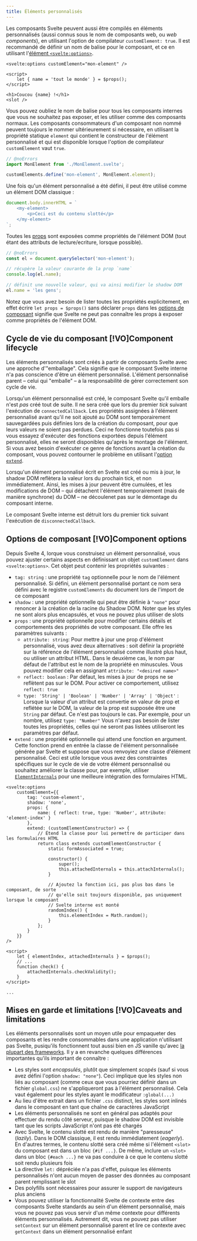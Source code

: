 ```yaml
---
title: Éléments personnalisés
---
```


<!-- - [basically what we have today](https://svelte.dev/docs/custom-elements-api) -->

Les composants Svelte peuvent aussi être compilés en éléments personnalisés (aussi connus sous le
nom de composants web, ou _web components_), en utilisant l'option de compilateur `customElement:
true`. Il est recommandé de définir un nom de balise pour le composant, et ce en utilisant
l'[élément `<svelte:options>`](svelte-options).

```svelte
<svelte:options customElement="mon-element" />

<script>
	let { name = 'tout le monde' } = $props();
</script>

<h1>Coucou {name} !</h1>
<slot />
```

Vous pouvez oubliez le nom de balise pour tous les composants internes que vous ne souhaitez pas
exposer, et les utiliser comme des composants normaux. Les composants consommateurs d'un composant
non nommé peuvent toujours le nommer ultérieurement si nécessaire, en utilisant la propriété
statique `element` qui contient le constructeur de l'élément personnalisé et qui est disponible
lorsque l'option de compilateur `customElement` vaut `true`.

```js
// @noErrors
import MonElement from './MonElement.svelte';

customElements.define('mon-element', MonElement.element);
```

Une fois qu'un élément personnalisé a été défini, il peut être utilisé comme un élément DOM
classique :

```js
document.body.innerHTML = `
	<my-element>
		<p>Ceci est du contenu slotté</p>
	</my-element>
`;
```

Toutes les [props](basic-markup#Component-props) sont exposées comme propriétés de l'élément DOM
(tout étant des attributs de lecture/ecriture, lorsque possible).

```js
// @noErrors
const el = document.querySelector('mon-element');

// récupère la valeur courante de la prop `name`
console.log(el.name);

// définit une nouvelle valeur, qui va ainsi modifier le shadow DOM
el.name = 'les gens';
```

Notez que vous avez besoin de lister toutes les propriétés explicitement, en effet écrire `let props
= $props()` sans déclarer `props` dans les [options de composant](#Component-options) signifie que
Svelte ne peut pas connaître les props à exposer comme propriétés de l'élément DOM.

## Cycle de vie du composant [!VO]Component lifecycle

Les éléments personnalisés sont créés à partir de composants Svelte avec une approche d'"emballage".
Cela signifie que le composant Svelte interne n'a pas conscience d'être un élément personnalisé.
L'élément personnalisé parent – celui qui "emballe" – a la responsabilité de gérer correctement son
cycle de vie.

Lorsqu'un élément personnalisé est créé, le composant Svelte qu'il emballe n'est _pas_ créé tout de
suite. Il ne sera créé que lors du premier _tick_ suivant l'exécution de `connectedCallback`. Les
propriétés assignées à l'élément personnalisé avant qu'il ne soit ajouté au DOM sont temporairement
sauvegardées puis définies lors de la création du composant, pour que leurs valeurs ne soient pas
perdues. Ceci ne fonctionne toutefois pas si vous essayez d'exécuter des fonctions exportées depuis
l'élément personnalisé, elles ne seront disponibles qu'après le montage de l'élément. Si vous avez
besoin d'exécuter ce genre de fonctions avant la création du composant, vous pouvez contourner le
problème en utilisant l'[option `extend`](#Component-options).

Lorsqu'un élément personnalisé écrit en Svelte est créé ou mis à jour, le shadow DOM reflètera la
valeur lors du prochain tick, et non immédiatement. Ainsi, les mises à jour peuvent être cumulées,
et les modifications de DOM – qui détachent l'élément temporairement (mais de manière synchrone) du
DOM – ne découlenet pas sur le démontage du composant interne.

Le composant Svelte interne est détruit lors du premier tick suivant l'exécution de
`disconnectedCallback`.

## Options de composant [!VO]Component options

Depuis Svelte 4, lorque vous construisez un élément personnalisé, vous pouvez ajuster certains
aspects en définissant un objet `customElement` dans `<svelte:options>`. Cet objet peut contenir les
propriétés suivantes :

- `tag: string` : une propriété `tag` optionnelle pour le nom de l'élément personnalisé. Si défini,
	un élément personnalisé portant ce nom sera défini avec le registre `customElements` du document
lors de l'import de ce composant
- `shadow` : une propriété optionnelle qui peut être définie à `"none"` pour renoncer à la création
	de la racine du Shadow DOM. Noter que les styles ne sont alors plus encapsulés, et vous ne pouvez
	plus utiliser de slots
- `props` : une propriété optionnelle pour modifier certains détails et comportements des propriétés
	de votre composant. Elle offre les paramètres suivants :
	- `attribute: string`: Pour mettre à jour une prop d'élément personnalisé, vous avez deux
	alternatives : soit définir la propriété sur la référence de l'élément personnalisé comme illustré
	plus haut, ou utiliser un attribut HTML. Dans le deuxième cas, le nom par défaut de l'attribut est
	le nom de la propriété en minuscules. Vous pouvez modifier cela en assignant `attribute: "<desired
	name>"`
	- `reflect: boolean` : Par défaut, les mises à jour de props ne se reflètent pas sur le DOM. Pour
		activer ce comportement, utilisez `reflect: true`
	- `type: 'String' | 'Boolean' | 'Number' | 'Array' | 'Object'` : Lorsque la valeur d'un attribut
	est convertie en valeur de prop et reflétée sur le DOM, la valeur de la prop est supposée être une
	`String` par défaut. Ce n'est pas toujours le cas. Par exemple, pour un nombre, utilisez `type:
	"Number"`
		Vous n'avez pas besoin de lister toutes les propriétés, celles qui ne seront pas listées
	utiliseront les paramètres par défaut.
- `extend` : une propriété optionnelle qui attend une fonction en argument. Cette fonction prend en
	entrée la classe de l'élément personnalisée générée par Svelte et suppose que vous renvoyiez une
classe d'élément personnalisé. Ceci est utile lorsque vous avez des constraintes spécifiques sur le
cycle de vie de votre élément personnalisé ou souhaitez améliorer la classe pour, par exemple,
utiliser
[`ElementInternals`](https://developer.mozilla.org/en-US/docs/Web/API/ElementInternals#examples)
pour une meilleure intégration des formulaires HTML.

```svelte
<svelte:options
	customElement={{
		tag: 'custom-element',
		shadow: 'none',
		props: {
			name: { reflect: true, type: 'Number', attribute: 'element-index' }
		},
		extend: (customElementConstructor) => {
			// Étend la classe pour lui permettre de participer dans les formulaires HTML
			return class extends customElementConstructor {
				static formAssociated = true;

				constructor() {
					super();
					this.attachedInternals = this.attachInternals();
				}

				// Ajoutez la fonction ici, pas plus bas dans le composant, de sorte
				// qu'elle soit toujours disponible, pas uniquement lorsque le composant
				// Svelte interne est monté
				randomIndex() {
					this.elementIndex = Math.random();
				}
			};
		}
	}}
/>

<script>
	let { elementIndex, attachedInternals } = $props();
	// ...
	function check() {
		attachedInternals.checkValidity();
	}
</script>

...
```

## Mises en garde et limitations [!VO]Caveats and limitations

Les éléments personnalisés sont un moyen utile pour empaqueter des composants et les rendre
consommables dans une application n'utilisant pas Svelte, pusiqu'ils fonctionnent tout aussi bien en
JS vanille qu'avec [la plupart des frameworks](https://custom-elements-everywhere.com/). Il y a en
revanche quelques différences importantes qu'ils important de connaître :

- Les styles sont _encapsulés_, plutôt que simplement _scopés_ (sauf si vous avez défini l'option
`shadow: "none"`). Ceci implique que les styles non liés au composant (comme ceux que vous pourriez
définir dans un fichier `global.css`) ne s'appliqueront pas à l'élément personnalisé. Cela vaut
également pour les styles ayant le modificateur `:global(...)`
- Au lieu d'être extrait dans un fichier `.css` distinct, les styles sont inlinés dans le composant
en tant que chaîne de caractères JavaScript
- Les éléments personnalisés ne sont en général pas adaptés pour effectuer du rendu côté serveur,
puisque le shadow DOM est invisible tant que les scripts JavaScript n'ont pas été chargés
- Avec Svelte, le contenu slotté est rendu de manière "paresseuse" (_lazily_). Dans le DOM
classique, il est rendu immédiatement (_eagerly_). En d'autres termes, le contenu slotté sera créé
même si l'élément `<slot>` du composant est dans un bloc `{#if ...}`. De même, inclure un `<slot>`
dans un bloc `{#each ...}` ne va pas conduire à ce que le contenu slotté soit rendu plusieurs fois
- La directive `let:` dépréciée n'a pas d'effet, puisque les éléments personnalisés n'ont aucun
moyen de passer des données au composant parent remplissant le slot
- Des polyfills sont nécessaires pour assurer le support de navigateurs plus anciens
- Vous pouvez utiliser la fonctionnalité Svelte de contexte entre des composants Svelte standards au
	sein d'un élément personnalisé, mais vous ne pouvez pas vous servir d'un même contexte pour
différents éléments personnalisés. Autrement dit, vous ne pouvez pas utiliser `setContext` sur un
élément personnalisé parent et lire ce contexte avec `getContext` dans un élément personnalisé
enfant
